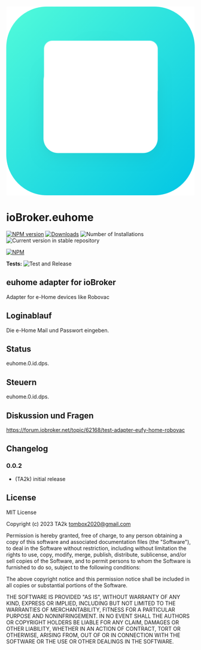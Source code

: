 ![Logo](admin/euhome.png)

# ioBroker.euhome

[![NPM version](https://img.shields.io/npm/v/iobroker.euhome.svg)](https://www.npmjs.com/package/iobroker.euhome)
[![Downloads](https://img.shields.io/npm/dm/iobroker.euhome.svg)](https://www.npmjs.com/package/iobroker.euhome)
![Number of Installations](https://iobroker.live/badges/euhome-installed.svg)
![Current version in stable repository](https://iobroker.live/badges/euhome-stable.svg)

[![NPM](https://nodei.co/npm/iobroker.euhome.png?downloads=true)](https://nodei.co/npm/iobroker.euhome/)

**Tests:** ![Test and Release](https://github.com/TA2k/ioBroker.euhome/workflows/Test%20and%20Release/badge.svg)

## euhome adapter for ioBroker

Adapter for e-Home devices like Robovac

## Loginablauf

Die e-Home Mail und Passwort eingeben.

## Status

euhome.0.id.dps.

## Steuern

euhome.0.id.dps.

## Diskussion und Fragen

<https://forum.iobroker.net/topic/62168/test-adapter-eufy-home-robovac>

## Changelog

### 0.0.2

- (TA2k) initial release

## License

MIT License

Copyright (c) 2023 TA2k <tombox2020@gmail.com>

Permission is hereby granted, free of charge, to any person obtaining a copy
of this software and associated documentation files (the "Software"), to deal
in the Software without restriction, including without limitation the rights
to use, copy, modify, merge, publish, distribute, sublicense, and/or sell
copies of the Software, and to permit persons to whom the Software is
furnished to do so, subject to the following conditions:

The above copyright notice and this permission notice shall be included in all
copies or substantial portions of the Software.

THE SOFTWARE IS PROVIDED "AS IS", WITHOUT WARRANTY OF ANY KIND, EXPRESS OR
IMPLIED, INCLUDING BUT NOT LIMITED TO THE WARRANTIES OF MERCHANTABILITY,
FITNESS FOR A PARTICULAR PURPOSE AND NONINFRINGEMENT. IN NO EVENT SHALL THE
AUTHORS OR COPYRIGHT HOLDERS BE LIABLE FOR ANY CLAIM, DAMAGES OR OTHER
LIABILITY, WHETHER IN AN ACTION OF CONTRACT, TORT OR OTHERWISE, ARISING FROM,
OUT OF OR IN CONNECTION WITH THE SOFTWARE OR THE USE OR OTHER DEALINGS IN THE
SOFTWARE.
